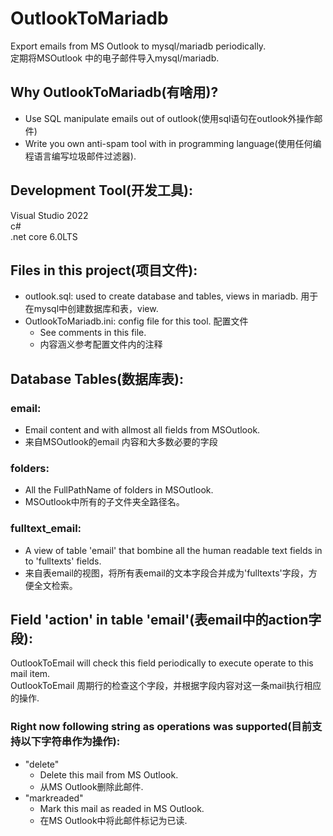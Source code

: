 ﻿# OutlookToMariadb

Export emails from MS Outlook to mysql/mariadb periodically.  
定期将MSOutlook 中的电子邮件导入mysql/mariadb.  

## Why OutlookToMariadb(有啥用)?
- Use SQL manipulate emails out of outlook(使用sql语句在outlook外操作邮件)  
- Write you own anti-spam tool with in programming language(使用任何编程语言编写垃圾邮件过滤器).

## Development Tool(开发工具):  
Visual Studio 2022  
c#  
.net core 6.0LTS  

## Files in this project(项目文件):  
- outlook.sql: used to create database and tables, views in mariadb. 用于在mysql中创建数据库和表，view.  
- OutlookToMariadb.ini: config file for this tool. 配置文件  
    - See comments in this file.
    - 内容涵义参考配置文件内的注释  

## Database Tables(数据库表):  
### email: 
- Email content and with allmost all fields from MSOutlook.   
- 来自MSOutlook的email 内容和大多数必要的字段  
### folders:  
- All the FullPathName of folders in MSOutlook.  
- MSOutlook中所有的子文件夹全路径名。
### fulltext_email: 
- A view of table 'email' that bombine all the human readable text fields in to 'fulltexts' fields.  
- 来自表email的视图，将所有表email的文本字段合并成为'fulltexts'字段，方便全文检索。   


## Field 'action' in table 'email'(表email中的action字段):  
OutlookToEmail will check this field periodically to execute operate to this mail item.  
OutlookToEmail 周期行的检查这个字段，并根据字段内容对这一条mail执行相应的操作.  

### Right now following string as operations was supported(目前支持以下字符串作为操作):
- "delete"
    - Delete this mail from MS Outlook.  
    - 从MS Outlook删除此邮件.  
- "markreaded"
    - Mark this mail as readed in  MS Outlook.  
    - 在MS Outlook中将此邮件标记为已读.  

